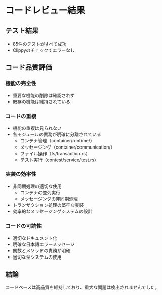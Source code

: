 # コードレビュー結果

## テスト結果
- 85件のテストがすべて成功
- Clippyのチェックでエラーなし

## コード品質評価

### 機能の完全性
- 重要な機能の削除は確認されず
- 既存の機能は維持されている

### コードの重複
- 機能の重複は見られない
- 各モジュールの責務が明確に分離されている
  - コンテナ管理（container/runtime/）
  - メッセージング（container/communication/）
  - ファイル操作（fs/transaction.rs）
  - テスト実行（contest/service/test.rs）

### 実装の効率性
- 非同期処理の適切な使用
  - コンテナの並列実行
  - メッセージングの非同期処理
- トランザクション処理の堅牢な実装
- 効率的なメッセージングシステムの設計

### コードの可読性
- 適切なドキュメント化
- 明確な日本語エラーメッセージ
- 関数とメソッドの責務が明確
- 適切な型システムの使用

## 結論
コードベースは高品質を維持しており、重大な問題は検出されませんでした。 